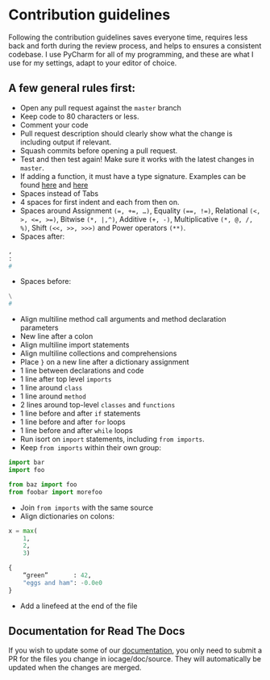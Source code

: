 # Contribution guidelines

Following the contribution guidelines saves everyone time, requires less back
and forth during the review process, and helps to ensures a consistent codebase.
I use PyCharm for all of my programming, and these are what I use for my settings, adapt to your editor of choice.

## A few general rules first:

- Open any pull request against the `master` branch
- Keep code to 80 characters or less.
- Comment your code
- Pull request description should clearly show what the change is including output if relevant.
- Squash commits before opening a pull request.
- Test and then test again! Make sure it works with the latest changes in `master`.
- If adding a function, it must have a type signature. Examples can be found [here](https://www.python.org/dev/peps/pep-0484/) and [here](https://www.python.org/dev/peps/pep-3107/)
- Spaces instead of Tabs
- 4 spaces for first indent and each from then on.
- Spaces around Assignment `(=, +=, …)`, Equality `(==, !=)`, Relational `(<, >, <=, >=)`, Bitwise `(*, |,^)`, Additive  `(+, -)`, Multiplicative `(*, @, /, %)`, Shift `(<<, >>, >>>)` and Power operators `(**)`.
- Spaces after:

```python
,
:
#
```

- Spaces before:

```python
\
#
```

- Align multiline method call arguments and method declaration parameters
- New line after a colon
- Align multiline import statements
- Align multiline collections and comprehensions
- Place `}` on a new line after a dictionary assignment
- 1 line between declarations and code
- 1 line after top level `imports`
- 1 line around `class`
- 1 line around `method`
- 2 lines around top-level `classes` and `functions`
- 1 line before and after `if` statements
- 1 line before and after `for` loops
- 1 line before and after `while` loops
- Run isort on `import` statements, including `from imports`.
- Keep `from imports` within their own group:

```python
import bar
import foo

from baz import foo
from foobar import morefoo
```

- Join `from imports` with the same source
- Align dictionaries on colons:

```python
x = max(
    1,
    2,
    3)

{
    “green”       : 42,
    "eggs and ham": -0.0e0
}
```

- Add a linefeed at the end of the file

## Documentation for Read The Docs

If you wish to update some of our [documentation](http://iocage.readthedocs.org), you only need to submit a PR for the files you change in iocage/doc/source. They will automatically be updated when the changes are merged.
